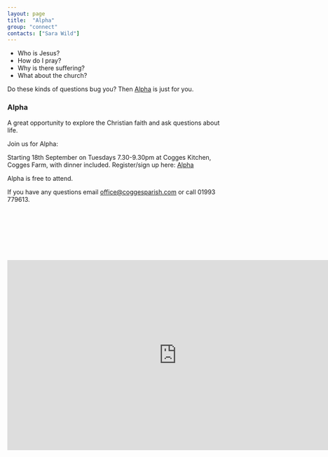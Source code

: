 ```yaml
---
layout: page
title:  "Alpha"
group: "connect"
contacts: ["Sara Wild"]
---
```


* Who is Jesus?
* How do I pray?
* Why is there suffering?
* What about the church?

Do these kinds of questions bug you? Then [Alpha](http://alpha.org/) is just for you.

### Alpha

A great opportunity to explore the Christian faith and ask questions about life.

Join us for Alpha:

Starting 18th September on Tuesdays 7.30-9.30pm at Cogges Kitchen, Cogges Farm, with dinner included.
Register/sign up here: [Alpha](https://stmaryscogges.churchsuite.co.uk/events/kuyt2sig)

Alpha is free to attend.

If you have any questions email office@coggesparish.com or call 01993 779613.

<br><br><br><br><br><br>

<iframe width="771" height="434" src="https://www.youtube.com/embed/-WXr0vcT45w" frameborder="0" allowfullscreen></iframe>

